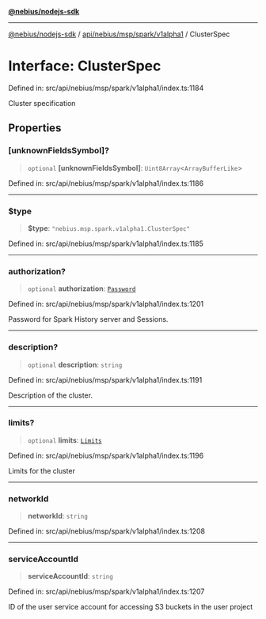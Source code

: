 [**@nebius/nodejs-sdk**](../../../../../../README.md)

***

[@nebius/nodejs-sdk](../../../../../../README.md) / [api/nebius/msp/spark/v1alpha1](../README.md) / ClusterSpec

# Interface: ClusterSpec

Defined in: src/api/nebius/msp/spark/v1alpha1/index.ts:1184

Cluster specification

## Properties

### \[unknownFieldsSymbol\]?

> `optional` **\[unknownFieldsSymbol\]**: `Uint8Array`\<`ArrayBufferLike`\>

Defined in: src/api/nebius/msp/spark/v1alpha1/index.ts:1186

***

### $type

> **$type**: `"nebius.msp.spark.v1alpha1.ClusterSpec"`

Defined in: src/api/nebius/msp/spark/v1alpha1/index.ts:1185

***

### authorization?

> `optional` **authorization**: [`Password`](Password.md)

Defined in: src/api/nebius/msp/spark/v1alpha1/index.ts:1201

Password for Spark History server and Sessions.

***

### description?

> `optional` **description**: `string`

Defined in: src/api/nebius/msp/spark/v1alpha1/index.ts:1191

Description of the cluster.

***

### limits?

> `optional` **limits**: [`Limits`](Limits.md)

Defined in: src/api/nebius/msp/spark/v1alpha1/index.ts:1196

Limits for the cluster

***

### networkId

> **networkId**: `string`

Defined in: src/api/nebius/msp/spark/v1alpha1/index.ts:1208

***

### serviceAccountId

> **serviceAccountId**: `string`

Defined in: src/api/nebius/msp/spark/v1alpha1/index.ts:1207

ID of the user service account for accessing
 S3 buckets in the user project
